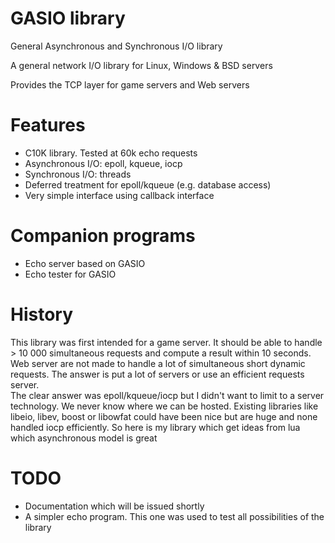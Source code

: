 # GASIO library

General Asynchronous and Synchronous I/O library 

A general network I/O library for Linux, Windows & BSD servers

Provides the TCP layer for game servers and Web servers

# Features
- C10K library. Tested at 60k echo requests
- Asynchronous I/O: epoll, kqueue, iocp
- Synchronous I/O: threads
- Deferred treatment for epoll/kqueue (e.g. database access)
- Very simple interface using callback interface

# Companion programs
- Echo server based on GASIO
- Echo tester for GASIO

# History
This library was first intended for a game server. It should be able to handle > 10 000 simultaneous requests and compute a result within 10 seconds. Web server are not made to handle a lot of simultaneous short dynamic requests. The answer is put a lot of servers or use an efficient requests server.  
The clear answer was epoll/kqueue/iocp but I didn't want to limit to a server technology. We never know where we  can be hosted. Existing libraries like libeio, libev, boost or libowfat could have been nice but are huge and none handled iocp efficiently. So here is my library which get ideas from lua which asynchronous model is great

# TODO
- Documentation which will be issued shortly
- A simpler echo program. This one was used to test all possibilities of the library